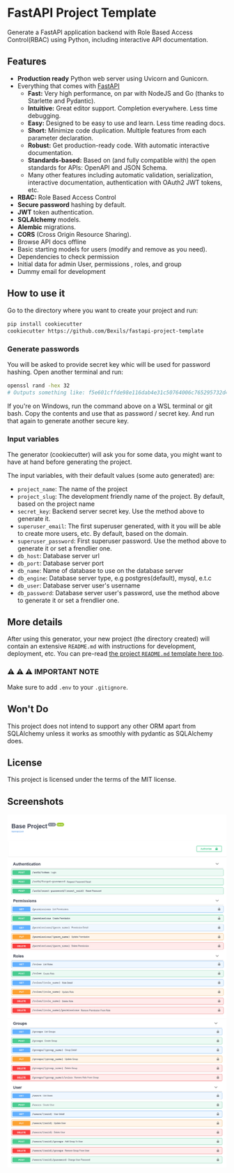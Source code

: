 # FastAPI Project Template

Generate a FastAPI application backend with Role Based Access Control(RBAC) using Python, including interactive API documentation.

## Features

* **Production ready** Python web server using Uvicorn and Gunicorn.
* Everything that comes with [FastAPI](https://fastapi.tiangolo.com/features/)
    * **Fast:** Very high performance, on par with NodeJS and Go (thanks to Starlette and Pydantic).
    * **Intuitive:** Great editor support. Completion everywhere. Less time debugging.
    * **Easy:** Designed to be easy to use and learn. Less time reading docs.
    * **Short:** Minimize code duplication. Multiple features from each parameter declaration.
    * **Robust:** Get production-ready code. With automatic interactive documentation.
    * **Standards-based:** Based on (and fully compatible with) the open standards for APIs: OpenAPI and JSON Schema.
    * Many other features including automatic validation, serialization, interactive documentation, authentication with OAuth2 JWT tokens, etc.
* **RBAC:** Role Based Access Control
* **Secure password** hashing by default.
* **JWT** token authentication.
* **SQLAlchemy** models.
* **Alembic** migrations.
* **CORS** (Cross Origin Resource Sharing).
* Browse API docs offline
* Basic starting models for users (modify and remove as you need).
* Dependencies to check permission
* Initial data for admin User, permissions , roles, and group
* Dummy email for development

## How to use it

Go to the directory where you want to create your project and run:

```bash
pip install cookiecutter
cookiecutter https://github.com/Bexils/fastapi-project-template
```

### Generate passwords

You will be asked to provide secret key whic will be used for password hashing. Open another terminal and run:

```bash
openssl rand -hex 32
# Outputs something like: f5e601cffde98e116dab4e31c50764006c765295732d40a57dbebc02e273eeb1
```

If you're on Windows, run the command above on a WSL terminal or git bash.
Copy the contents and use that as password / secret key. And run that again to generate another secure key.


### Input variables

The generator (cookiecutter) will ask you for some data, you might want to have at hand before generating the project.

The input variables, with their default values (some auto generated) are:

* `project_name`: The name of the project
* `project_slug`: The development friendly name of the project. By default, based on the project name
* `secret_key`: Backend server secret key. Use the method above to generate it.
* `superuser_email`: The first superuser generated, with it you will be able to create more users, etc. By default, based on the domain.
* `superuser_password`: First superuser password. Use the method above to generate it or set a frendlier one.
* `db_host`: Database server url
* `db_port`: Database server port
* `db_name`: Name of database to use on the database server
* `db_engine`: Database server type, e.g postgres(default), mysql, e.t.c
* `db_user`: Database server user's username
* `db_password`: Database server user's password, use the method above to generate it or set a frendlier one.

## More details

After using this generator, your new project (the directory created) will contain an extensive `README.md` with instructions for development, deployment, etc. You can pre-read [the project `README.md` template here too](./{{cookiecutter.project_slug}}/README.md).

### :warning: :warning: :warning: IMPORTANT NOTE

Make sure to add `.env` to your `.gitignore`.

## Won't Do

This project does not intend to support any other ORM apart from SQLAlchemy unless it works as smoothly with pydantic as SQLAlchemy does.

## License

This project is licensed under the terms of the MIT license.

## Screenshots

![Screenshot 1](./assets/01.png)
![Screenshot 2](./assets/02.png)